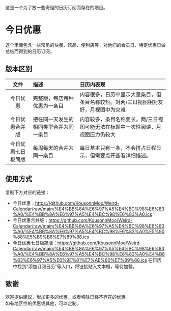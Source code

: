 这是一个为了放一些奇怪的日历订阅而存在的项目。
# 今日优惠
这个里面包含一些常见的快餐、饮品、便利店等，对他们的会员日、特定优惠日做总结而得到的日历订阅。  
## 版本区别
| 文件 | 描述 | 日历内表现 |
| :---: | :--- | :--- |
| 今日优惠 | 完整版，每店每种优惠为一条目 | 内容很多，日历中显示大量条目，但条目名称较短。对两/三日视图相对友好，月视图中为灾难 |
| 今日优惠合并版 | 把在同一天发生的相同类型合并为同一条目 | 内容较多，条目名称变长。两/三日视图可能无法在标题中一次性阅读，月视图压力仍较大 |
| 今日优惠七日极简版 | 每周每天的合并为同一条目 | 每日基本只有一条，不会挤占日程显示，但需要点开查看详细描述。 |  
## 使用方式
复制下方对应的链接：
- 今日优惠：https://github.com/KousonnMoo/Weird-Calendar/raw/main/%E4%BB%8A%E6%97%A5%E4%BC%98%E6%83%A0/%E4%BB%8A%E6%97%A5%E4%BC%98%E6%83%A0.ics
- 今日优惠合并版：https://github.com/KousonnMoo/Weird-Calendar/raw/main/%E4%BB%8A%E6%97%A5%E4%BC%98%E6%83%A0/%E4%BB%8A%E6%97%A5%E4%BC%98%E6%83%A0%E5%90%88%E5%B9%B6%E7%89%88.ics
- 今日优惠七日极简版：https://github.com/KousonnMoo/Weird-Calendar/raw/main/%E4%BB%8A%E6%97%A5%E4%BC%98%E6%83%A0/%E4%BB%8A%E6%97%A5%E4%BC%98%E6%83%A0%E4%B8%83%E6%97%A5%E6%9E%81%E7%AE%80%E7%89%88.ics
在日历中找到“添加订阅日历”等入口，将链接贴入文本框，等待加载。  
## 致谢
欢迎提供建议，增加更多的优惠，或者移除已经不存在的优惠。  
如有地区性的优惠或其他，可以定制。
